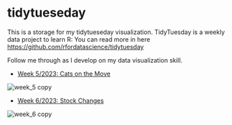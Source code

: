 # tidytueseday
This is a storage for my tidytueseday visualization. TidyTuesday is a weekly data project to learn R: You can read more in here https://github.com/rfordatascience/tidytuesday

Follow me through as I develop on my data visualization skill.

 * [Week 5/2023: Cats on the Move](https://github.com/lovingtheo/tidytueseday/blob/main/rmarkdown/cats/week_5.png)

![week_5 copy](https://user-images.githubusercontent.com/36610360/218342622-1c3f839b-1805-43df-bc8d-1f762f3f53a0.png)

 * [Week 6/2023: Stock Changes](https://github.com/lovingtheo/tidytueseday/blob/main/rmarkdown/stock/week_6.png)

![week_6 copy](https://raw.githubusercontent.com/lovingtheo/tidytueseday/main/rmarkdown/stock/week_6.png)
